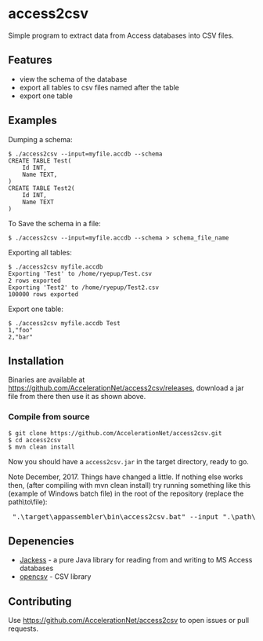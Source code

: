 # access2csv

Simple program to extract data from Access databases into CSV files.

## Features

 * view the schema of the database
 * export all tables to csv files named after the table
 * export one table

## Examples

Dumping a schema:

    $ ./access2csv --input=myfile.accdb --schema	
	CREATE TABLE Test(
		Id INT,
		Name TEXT,
	)
	CREATE TABLE Test2(
		Id INT,
		Name TEXT
	)

To Save the schema in a file:

    $ ./access2csv --input=myfile.accdb --schema > schema_file_name

Exporting all tables:

    $ ./access2csv myfile.accdb
	Exporting 'Test' to /home/ryepup/Test.csv
	2 rows exported
	Exporting 'Test2' to /home/ryepup/Test2.csv
	100000 rows exported
	
Export one table:

    $ ./access2csv myfile.accdb Test
	1,"foo"
	2,"bar"

## Installation

Binaries are available at
https://github.com/AccelerationNet/access2csv/releases, download a jar
file from there then use it as shown above.

### Compile from source

    $ git clone https://github.com/AccelerationNet/access2csv.git
    $ cd access2csv
    $ mvn clean install
	
Now you should have a `access2csv.jar` in the target directory, ready to go.

Note December, 2017. Things have changed a little. If nothing else works then, (after compiling with mvn clean install) try running something 
like this (example of Windows batch file) in the root of the repository (replace the path\to\file):
<pre> ".\target\appassembler\bin\access2csv.bat" --input ".\path\to\file" --output . --write-null NULL --quote-all false --schema --with-header </pre>


## Depenencies

 * [Jackess](http://jackcess.sourceforge.net/) - a pure Java library
   for reading from and writing to MS Access databases
 * [opencsv](http://opencsv.sourceforge.net/) - CSV library

## Contributing

Use https://github.com/AccelerationNet/access2csv to open issues or
pull requests.
